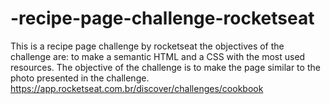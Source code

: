 # -recipe-page-challenge-rocketseat
This is a recipe page challenge by rocketseat
the objectives of the challenge are: to make a semantic HTML and a CSS with the most used resources. The objective of the challenge is to make the page similar to the photo presented in the challenge.
https://app.rocketseat.com.br/discover/challenges/cookbook
